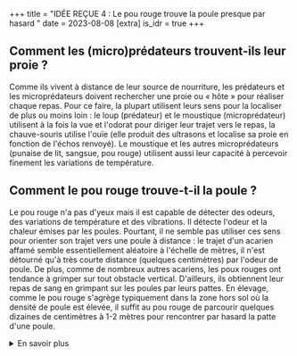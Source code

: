 +++
title = "IDÉE REÇUE 4 : Le pou rouge trouve la poule presque par hasard "
date = 2023-08-08
[extra]
is_idr = true
+++


## Comment les (micro)prédateurs trouvent-ils leur proie ?

Comme ils vivent à distance de leur source de nourriture, les prédateurs et les microprédateurs doivent rechercher une proie ou « hôte » pour réaliser chaque repas. Pour ce faire, la plupart utilisent leurs sens pour la localiser de plus ou moins loin : le loup (prédateur) et le moustique (microprédateur) utilisent à la fois la vue et l'odorat pour diriger leur trajet vers le repas, la chauve-souris utilise l'ouïe (elle produit des ultrasons et localise sa proie en fonction de l'échos renvoyé). Le moustique et les autres microprédateurs (punaise de lit, sangsue, pou rouge) utilisent aussi leur capacité à percevoir finement les variations de température. 
## Comment le pou rouge trouve-t-il la poule ?

Le pou rouge n'a pas d'yeux mais il est capable de détecter des odeurs, des variations de température et des vibrations. Il détecte l'odeur et la chaleur émises par les poules. Pourtant, il ne semble pas utiliser ces sens pour orienter son trajet vers une poule à distance : le trajet d'un acarien affamé semble essentiellement aléatoire à l'échelle de mètres, il n'est détourné qu'à très courte distance (quelques centimètres) par l'odeur de poule. 
De plus, comme de nombreux autres acariens, les poux rouges ont tendance à grimper sur tout obstacle vertical. D'ailleurs, ils obtiennent leur repas de sang en grimpant sur les poules par leurs pattes. En élevage, comme le pou rouge s'agrège typiquement dans la zone hors sol où la densité de poule est élevée, il suffit au pou rouge de parcourir quelques dizaines de centimètres à 1-2 mètres pour rencontrer par hasard la patte d'une poule. 




<details>
    <summary>En savoir plus</summary>

## Comment sait-on cela ?

Une odeur est un ensemble de molécules volatiles perçue par un système chimiosensoriel. La composition de l'odeur des poules a été caractérisée par des analyses chimiques (par Chromatographie en phase gazeuse-spectrométrie de masse, GC-MS) et un parfum de poule artificiel a été breveté.
Des tests de comportement à différentes échelles spatio-temporelles ont été réalisés en laboratoire : tests de choix sur flux d'air ou analyse du trajet parcouru in vitro (quelques cm2 durant 10 minutes par acarien), tests avec des pièges électriques appâtés ou non par une odeur de poule sur une surface d'un m2 et dans des bâtiments de pondeuses et relevé après une heure à une nuit. Dans les tests de choix, on évalue l'attractivité à courte distance en comparant le choix immédiat de centaines d'acariens entre deux odeurs (odeur de poule et air pur par exemple). Dans les analyses de trajet, on enregistre au moyen d'une caméra pilotée par un nanoordinateur le trajet individuel en 2D de centaines d'acariens confrontés ou non à une odeur dans une arène de 4 cm de diamètre. Dans les expérimentations avec pièges électriques, des tubes verticaux miment les pattes de poule et sont coiffés d'un système électrifié relarguant l'odeur testée. Le système électrifié projette tout acarien cherchant à atteindre l'odeur sur une plaque engluée standard, sur laquelle sont comptés les acariens piégés dans l'intervalle de l'expérimentation (1h ou 1 nuit).
C'est en confrontant les pourcentages de choix in vitro entre différentes odeurs et de l'air pur, les caractéristiques des trajets parcourus, les quantités de poux rouges piégés en présence ou en absence d'odeur de poule et/ou d'ammoniac et les distances entre points de lâcher et pièges, que nous avons pu améliorer notre compréhensions du comportement de recherche de nourriture chez le pou rouge.

### Sources Scientifiques

- Roy et al. 2018
- Auffray et al. 2022

</details>

